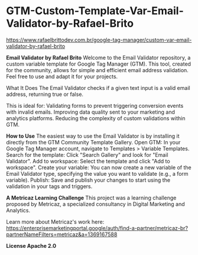 # GTM-Custom-Template-Var-Email-Validator-by-Rafael-Brito
https://www.rafaelbrittodev.com.br/google-tag-manager/custom-var-email-validator-by-rafael-brito

**Email Validator by Rafael Brito**
Welcome to the Email Validator repository, a custom variable template for Google Tag Manager (GTM). This tool, created for the community, allows for simple and efficient email address validation. Feel free to use and adapt it for your projects.

What It Does The Email Validator checks if a given text input is a valid email address, returning true or false.

This is ideal for: Validating forms to prevent triggering conversion events with invalid emails. Improving data quality sent to your marketing and analytics platforms. Reducing the complexity of custom validations within GTM.

**How to Use**
The easiest way to use the Email Validator is by installing it directly from the GTM Community Template Gallery. Open GTM: In your Google Tag Manager account, navigate to Templates > Variable Templates. Search for the template: Click "Search Gallery" and look for "Email Validator". Add to workspace: Select the template and click "Add to workspace". Create your variable: You can now create a new variable of the Email Validator type, specifying the value you want to validate (e.g., a form variable). Publish: Save and publish your changes to start using the validation in your tags and triggers.

**A Metricaz Learning Challenge**
This project was a learning challenge proposed by Metricaz, a specialized consultancy in Digital Marketing and Analytics.

Learn more about Metricaz's work here: https://enterprisemarketingportal.google/auth/find-a-partner/metricaz-br?partnerNameFilters=metricaz&a=1369167588

**License Apache 2.0**
